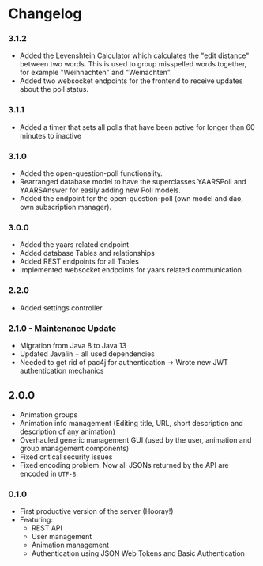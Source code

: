 # Changelog

### 3.1.2
- Added the Levenshtein Calculator which calculates the "edit distance" between two words. This is used to group
  misspelled words together, for example "Weihnachten" and "Weinachten".
- Added two websocket endpoints for the frontend to receive updates about the poll status.  

### 3.1.1
- Added a timer that sets all polls that have been active for longer than 60 minutes to inactive

### 3.1.0
- Added the open-question-poll functionality.
- Rearranged database model to have the superclasses YAARSPoll and YAARSAnswer for easily adding new Poll models.
- Added the endpoint for the open-question-poll (own model and dao, own subscription manager).

### 3.0.0
- Added the yaars related endpoint
- Added database Tables and relationships
- Added REST endpoints for all Tables
- Implemented websocket endpoints for yaars related communication 

### 2.2.0
- Added settings controller

### 2.1.0 - Maintenance Update
- Migration from Java 8 to Java 13
- Updated Javalin + all used dependencies
- Needed to get rid of pac4j for authentication -> Wrote new JWT authentication mechanics

## 2.0.0
- Animation groups
- Animation info management (Editing title, URL, short description and description of any animation)
- Overhauled generic management GUI (used by the user, animation and group management components)
- Fixed critical security issues
- Fixed encoding problem. Now all JSONs returned by the API are encoded in `UTF-8`.

### 0.1.0
- First productive version of the server (Hooray!)
- Featuring:
    - REST API
    - User management
    - Animation management
    - Authentication using JSON Web Tokens and Basic Authentication
